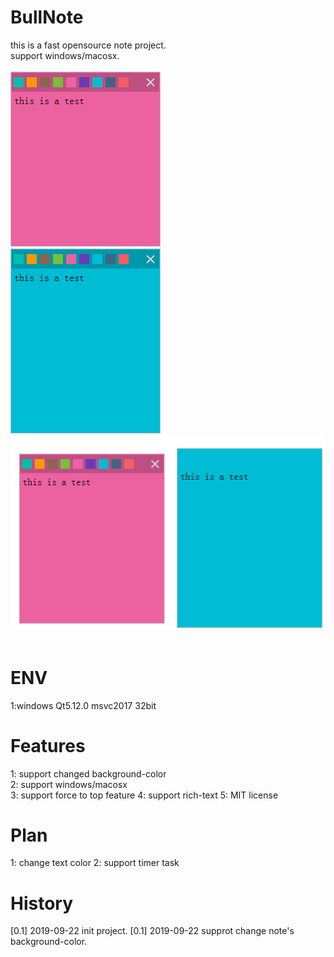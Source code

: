 BullNote
=================
this is a fast opensource note project.<br/>
support windows/macosx.<br/>
<br/>
![preview](https://github.com/wenjiegit/BullNote/blob/master/src/preview/bn001.png)<br/>
![preview](https://github.com/wenjiegit/BullNote/blob/master/src/preview/bn002.png)<br/>
![preview](https://github.com/wenjiegit/BullNote/blob/master/src/preview/bn003.png)<br/>
<br/>

ENV
=================
1:windows
Qt5.12.0 msvc2017 32bit


Features
=================
1: support changed background-color<br/>
2: support windows/macosx<br/>
3: support force to top feature
4: support rich-text
5: MIT license

Plan
=================
1: change text color
2: support timer task

History
=================
[0.1]  2019-09-22   init project.
[0.1]  2019-09-22   supprot change note's background-color.
